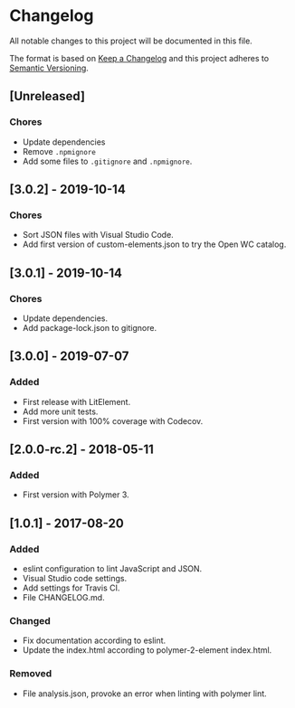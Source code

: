 # Changelog

All notable changes to this project will be documented in this file.

The format is based on [Keep a Changelog](http://keepachangelog.com/en/1.0.0/)
and this project adheres to [Semantic Versioning](http://semver.org/spec/v2.0.0.html).

## [Unreleased]

### Chores

- Update dependencies
- Remove `.npmignore`
- Add some files to `.gitignore` and `.npmignore`.

## [3.0.2] - 2019-10-14

### Chores

- Sort JSON files with Visual Studio Code.
- Add first version of custom-elements.json to try the Open WC catalog.

## [3.0.1] - 2019-10-14

### Chores

- Update dependencies.
- Add package-lock.json to gitignore.

## [3.0.0] - 2019-07-07

### Added

- First release with LitElement.
- Add more unit tests.
- First version with 100% coverage with Codecov.

## [2.0.0-rc.2] - 2018-05-11

### Added

- First version with Polymer 3.

## [1.0.1] - 2017-08-20

### Added

- eslint configuration to lint JavaScript and JSON.
- Visual Studio code settings.
- Add settings for Travis CI.
- File CHANGELOG.md.

### Changed

- Fix documentation according to eslint.
- Update the index.html according to polymer-2-element index.html.

### Removed

- File analysis.json, provoke an error when linting with polymer lint.
